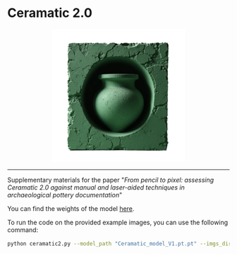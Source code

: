 # Ceramatic 2.0 
<p align="center">
<img src="https://github.com/lrncrd/Ceramatic2.0/blob/main/imgs/logo_ceramatic.png" width="300"/>
</p>

<hr>

Supplementary materials for the paper "*From pencil to pixel: assessing Ceramatic 2.0 against manual and laser-aided techniques in archaeological pottery documentation*"

You can find the weights of the model [here](add_link).

To run the code on the provided example images, you can use the following command:

```bash
python ceramatic2.py --model_path "Ceramatic_model_V1.pt.pt" --imgs_dir "demo/example_imgs" --tabular_file "demo/metadata_example.xlsx" --diagnostic --diagnostic_plots --add_bar --install_requirements
```


